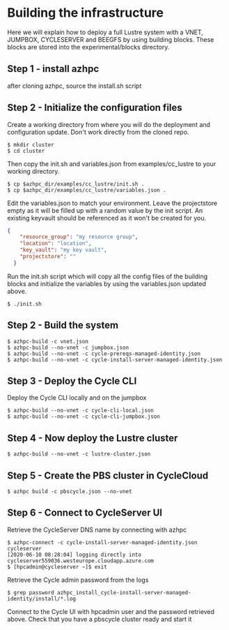 # Building the infrastructure
Here we will explain how to deploy a full Lustre system with a VNET, JUMPBOX, CYCLESERVER and BEEGFS by using building blocks. These blocks are stored into the experimental/blocks directory.

## Step 1 - install azhpc
after cloning azhpc, source the install.sh script

## Step 2 - Initialize the configuration files
Create a working directory from where you will do the deployment and configuration update. Don't work directly from the cloned repo.

```
$ mkdir cluster
$ cd cluster
```

Then copy the init.sh and variables.json from examples/cc_lustre to your working directory.

```
$ cp $azhpc_dir/examples/cc_lustre/init.sh .
$ cp $azhpc_dir/examples/cc_lustre/variables.json .
```

Edit the variables.json to match your environment. Leave the projectstore empty as it will be filled up with a random value by the init script. An existing keyvault should be referenced as it won't be created for you.

```json
{
    "resource_group": "my resource group",
    "location": "location",
    "key_vault": "my key vault",
    "projectstore": ""
  }
```

Run the init.sh script which will copy all the config files of the building blocks and initialize the variables by using the variables.json updated above.

```
$ ./init.sh
```

## Step 2 - Build the system

```
$ azhpc-build -c vnet.json
$ azhpc-build --no-vnet -c jumpbox.json
$ azhpc-build --no-vnet -c cycle-prereqs-managed-identity.json
$ azhpc-build --no-vnet -c cycle-install-server-managed-identity.json
```

## Step 3 - Deploy the Cycle CLI
Deploy the Cycle CLI locally and on the jumpbox

```
$ azhpc-build --no-vnet -c cycle-cli-local.json
$ azhpc-build --no-vnet -c cycle-cli-jumpbox.json
```

## Step 4 - Now deploy the Lustre cluster
```
$ azhpc-build --no-vnet -c lustre-cluster.json
```

## Step 5 - Create the PBS cluster in CycleCloud

```
$ azhpc build -c pbscycle.json --no-vnet
```

## Step 6 - Connect to CycleServer UI
Retrieve the CycleServer DNS name by connecting with azhpc

```
$ azhpc-connect -c cycle-install-server-managed-identity.json cycleserver
[2020-06-10 08:28:04] logging directly into cycleserver559036.westeurope.cloudapp.azure.com
$ [hpcadmin@cycleserver ~]$ exit
```

Retrieve the Cycle admin password from the logs 

```
$ grep password azhpc_install_cycle-install-server-managed-identity/install/*.log
```

Connect to the Cycle UI with hpcadmin user and the password retrieved above. Check that you have a pbscycle cluster ready and start it
